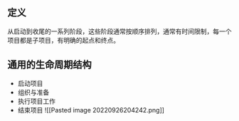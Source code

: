 ## 定义
从启动到收尾的一系列阶段，这些阶段通常按顺序排列，通常有时间限制，每一个项目都是子项目，有明确的起点和终点。

## 通用的生命周期结构
+ 启动项目
+ 组织与准备
+ 执行项目工作
+ 结束项目
![[Pasted image 20220926204242.png]]